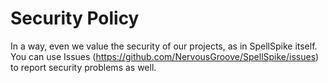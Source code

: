 # Security Policy

In a way, even we value the security of our projects, as in SpellSpike itself. You can use Issues (https://github.com/NervousGroove/SpellSpike/issues) to report security problems as well.


